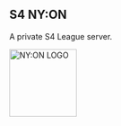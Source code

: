 ## S4 NY:ON

A private S4 League server.  



<img src="https://i.imgur.com/txhDysP.png" alt="NY:ON LOGO" width="120"/>
